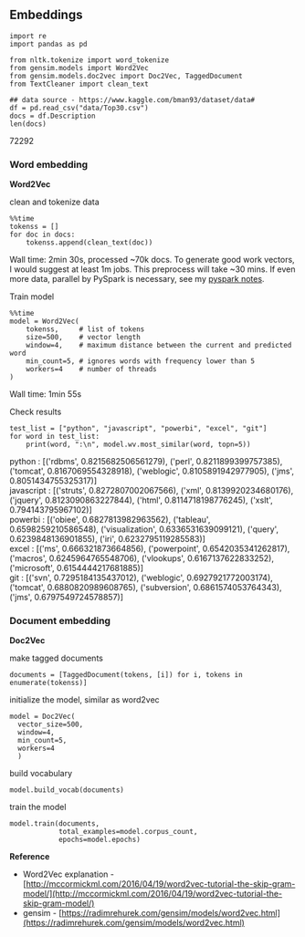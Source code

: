 ## Embeddings
```
import re
import pandas as pd

from nltk.tokenize import word_tokenize
from gensim.models import Word2Vec
from gensim.models.doc2vec import Doc2Vec, TaggedDocument
from TextCleaner import clean_text

## data source - https://www.kaggle.com/bman93/dataset/data#
df = pd.read_csv("data/Top30.csv")
docs = df.Description
len(docs)
```
72292

### Word embedding

**Word2Vec**

clean and tokenize data
```
%%time
tokenss = []
for doc in docs:
    tokenss.append(clean_text(doc))
```
Wall time: 2min 30s, processed ~70k docs.
To generate good work vectors, I would suggest at least 1m jobs. This preprocess will take ~30 mins. If even more data, parallel by PySpark is necessary, see my [pyspark notes](https://pynotes.readthedocs.io/en/latest/pyspark.html).

Train model
```
%%time
model = Word2Vec(
    tokenss,     # list of tokens
    size=500,    # vector length
    window=4,    # maximum distance between the current and predicted word
    min_count=5, # ignores words with frequency lower than 5
    workers=4    # number of threads
)
```
Wall time: 1min 55s

Check results
```
test_list = ["python", "javascript", "powerbi", "excel", "git"]
for word in test_list:
    print(word, ":\n", model.wv.most_similar(word, topn=5))
```
python :
 [('rdbms', 0.8215682506561279), ('perl', 0.8211899399757385), ('tomcat', 0.8167069554328918), ('weblogic', 0.8105891942977905), ('jms', 0.8051434755325317)] </b>  
javascript :
 [('struts', 0.8272807002067566), ('xml', 0.8139920234680176), ('jquery', 0.8123090863227844), ('html', 0.8114718198776245), ('xslt', 0.794143795967102)]</b>  
powerbi :
 [('obiee', 0.6827813982963562), ('tableau', 0.6598259210586548), ('visualization', 0.6336531639099121), ('query', 0.6239848136901855), ('iri', 0.6232795119285583)]</b>  
excel :
 [('ms', 0.666321873664856), ('powerpoint', 0.6542035341262817), ('macros', 0.6245964765548706), ('vlookups', 0.6167137622833252), ('microsoft', 0.6154444217681885)]</b>  
git :
 [('svn', 0.7295184135437012), ('weblogic', 0.6927921772003174), ('tomcat', 0.6880820989608765), ('subversion', 0.6861574053764343), ('jms', 0.6797549724578857)]


### Document embedding

**Doc2Vec**

make tagged documents
```
documents = [TaggedDocument(tokens, [i]) for i, tokens in enumerate(tokenss)]
```
initialize the model, similar as word2vec
```
model = Doc2Vec(
  vector_size=500,
  window=4,
  min_count=5,
  workers=4
  )
```
build vocabulary
```
model.build_vocab(documents)
```
train the model
```
model.train(documents,
            total_examples=model.corpus_count,
            epochs=model.epochs)
```

**Reference**
- Word2Vec explanation - [http://mccormickml.com/2016/04/19/word2vec-tutorial-the-skip-gram-model/](http://mccormickml.com/2016/04/19/word2vec-tutorial-the-skip-gram-model/)
- gensim - [https://radimrehurek.com/gensim/models/word2vec.html](https://radimrehurek.com/gensim/models/word2vec.html)
